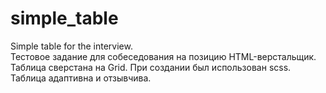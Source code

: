 # simple_table
Simple table for the interview.  
Тестовое задание для собеседования на позицию HTML-верстальщик.  
Таблица сверстана на Grid. При создании был использован scss.  
Таблица адаптивна и отзывчива.  
